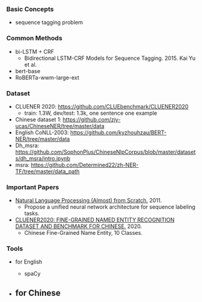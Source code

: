 
### Basic Concepts
- sequence tagging problem



### Common Methods
- bi-LSTM + CRF
    - Bidirectional LSTM-CRF Models for Sequence Tagging. 2015. Kai Yu et al.
- bert-base
- RoBERTa-wwm-large-ext


### Dataset 
- CLUENER 2020: https://github.com/CLUEbenchmark/CLUENER2020
    - train: 1.3W, dev/test: 1.3k, one sentence one example
- Chinese dataset 1: https://github.com/zjy-ucas/ChineseNER/tree/master/data 
- English CoNLL-2003: https://github.com/kyzhouhzau/BERT-NER/tree/master/data
- Dh_msra: https://github.com/SophonPlus/ChineseNlpCorpus/blob/master/datasets/dh_msra/intro.ipynb
- msra: https://github.com/Determined22/zh-NER-TF/tree/master/data_path



### Important Papers
- [Natural Language Processing (Almost) from Scratch.](http://jmlr.org/papers/volume12/collobert11a/collobert11a.pdf) 2011.
    - Propose a unified neural network architecture for sequence labeling tasks.
- [CLUENER2020: FINE-GRAINED NAMED ENTITY RECOGNITION DATASET AND BENCHMARK FOR CHINESE.](https://arxiv.org/pdf/2001.04351.pdf) 2020.
    - Chinese Fine-Grained Name Entity, 10 Classes.
    


### Tools
- for English
    - spaCy

- for Chinese
    -
    